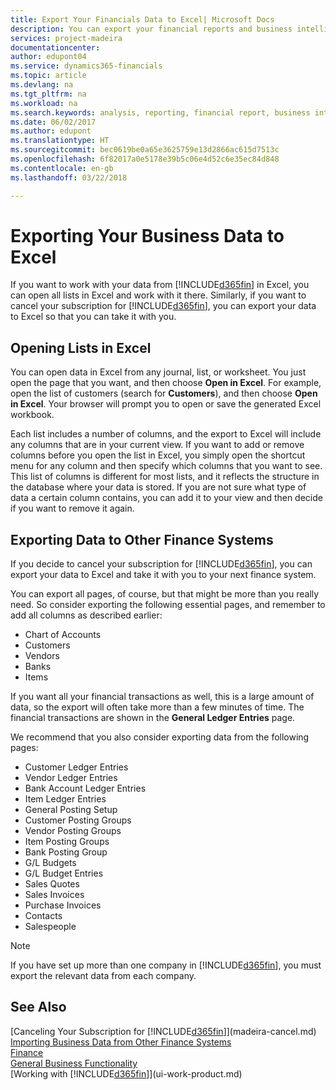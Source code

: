 ```yaml
---
title: Export Your Financials Data to Excel| Microsoft Docs
description: You can export your financial reports and business intelligence data from Finance and Operations, Business edition  to Excel, or open your Financials data in Excel.
services: project-madeira
documentationcenter: 
author: edupont04
ms.service: dynamics365-financials
ms.topic: article
ms.devlang: na
ms.tgt_pltfrm: na
ms.workload: na
ms.search.keywords: analysis, reporting, financial report, business intelligence, BI, Excel
ms.date: 06/02/2017
ms.author: edupont
ms.translationtype: HT
ms.sourcegitcommit: bec0619be0a65e3625759e13d2866ac615d7513c
ms.openlocfilehash: 6f82017a0e5178e39b5c06e4d52c6e35ec84d848
ms.contentlocale: en-gb
ms.lasthandoff: 03/22/2018

---
```

# <a name="exporting-your-business-data-to-excel"></a>Exporting Your Business Data to Excel
If you want to work with your data from [!INCLUDE[d365fin](includes/d365fin_md.md)] in Excel, you can open all lists in Excel and work with it there. Similarly, if you want to cancel your subscription for [!INCLUDE[d365fin](includes/d365fin_md.md)], you can export your data to Excel so that you can take it with you.

## <a name="opening-lists-in-excel"></a>Opening Lists in Excel
You can open data in Excel from any journal, list, or worksheet. You just open the page that you want, and then choose **Open in Excel**. For example, open the list of customers (search for **Customers**), and then choose **Open in Excel**. Your browser will prompt you to open or save the generated Excel workbook.  

Each list includes a number of columns, and the export to Excel will include any columns that are in your current view. If you want to add or remove columns before you open the list in Excel, you simply open the shortcut menu for any column and then specify which columns that you want to see. This list of columns is different for most lists, and it reflects the structure in the database where your data is stored. If you are not sure what type of data a certain column contains, you can add it to your view and then decide if you want to remove it again.  

## <a name="exporting-data-to-other-finance-systems"></a>Exporting Data to Other Finance Systems
If you decide to cancel your subscription for [!INCLUDE[d365fin](includes/d365fin_md.md)], you can export your data to Excel and take it with you to your next finance system.  

You can export all pages, of course, but that might be more than you really need. So consider exporting the following essential pages, and remember to add all columns as described earlier:  

* Chart of Accounts  
* Customers  
* Vendors  
* Banks  
* Items  

If you want all your financial transactions as well, this is a large amount of data, so the export will often take more than a few minutes of time. The financial transactions are shown in the **General Ledger Entries** page.  

We recommend that you also consider exporting data from the following pages:  

* Customer Ledger Entries  
* Vendor Ledger Entries  
* Bank Account Ledger Entries  
* Item Ledger Entries  
* General Posting Setup  
* Customer Posting Groups  
* Vendor Posting Groups  
* Item Posting Groups  
* Bank Posting Group  
* G/L Budgets  
* G/L Budget Entries  
* Sales Quotes  
* Sales Invoices  
* Purchase Invoices  
* Contacts  
* Salespeople  

> [!NOTE]  
>   If you have set up more than one company in [!INCLUDE[d365fin](includes/d365fin_md.md)], you must export the relevant data from each company.

## <a name="see-also"></a>See Also
[Canceling Your Subscription for [!INCLUDE[d365fin](includes/d365fin_md.md)]](madeira-cancel.md)  
[Importing Business Data from Other Finance Systems](upload-data.md)  
[Finance](finance.md)  
[General Business Functionality](ui-across-business-areas.md)  
[Working with [!INCLUDE[d365fin](includes/d365fin_md.md)]](ui-work-product.md)  

